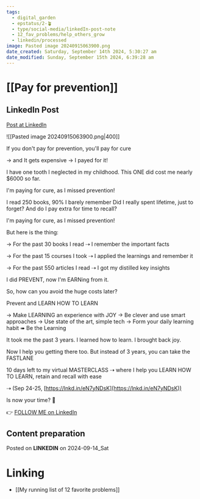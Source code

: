 ```yaml
---
tags:
  - digital_garden
  - epstatus/2-🪴
  - type/social-media/linkedIn-post-note
  - 12_fav_problems/help_others_grow
  - linkedin/processed
image: Pasted image 20240915063900.png
date_created: Saturday, September 14th 2024, 5:30:27 am
date_modified: Sunday, September 15th 2024, 6:39:28 am
---
```

# [[Pay for prevention]]
## LinkedIn Post
[Post at LinkedIn](https://www.linkedin.com/posts/sebastiankamilli_if-you-dont-pay-for-prevention-youll-pay-activity-7240600658100260864-Eds_?utm_source=share&utm_medium=member_desktop)
  
![[Pasted image 20240915063900.png|400]]

If you don't pay for prevention, you'll pay for cure

→ and It gets expensive
→ I payed for it!

I have one tooth I neglected in my childhood.
This ONE did cost me nearly $6000 so far.

I'm paying for cure, as I missed prevention!

I read 250 books, 90% I barely remember
Did I really spent lifetime, just to forget?
And do I pay extra for time to recall?

I'm paying for cure, as I missed prevention!

But here is the thing:

→ For the past 30 books I read
⇢ I remember the important facts

→ For the past 15 courses I took
⇢ I applied the learnings and remember it

→ For the past 550 articles I read
⇢ I got my distilled key insights

I did PREVENT, now I'm EARNing from it.

So, how can you avoid the huge costs later?

Prevent and LEARN HOW TO LEARN

→ Make LEARNING an experience with JOY
→ Be clever and use smart approaches
→ Use state of the art, simple tech
→ Form your daily learning habit 
➠ Be the Learning

It took me the past 3 years.
I learned how to learn. 
I brought back joy.

Now I help you getting there too. 
But instead of 3 years, you can take the FASTLANE

10 days left to my virtual MASTERCLASS 
⇢ where I help you LEARN HOW TO LEARN, retain and recall with ease

⇢ (Sep 24-25, [https://lnkd.in/eN7yNDsK](https://lnkd.in/eN7yNDsK))

Is now your time? 🤗

👉 [FOLLOW ME on LinkedIn](https://www.linkedin.com/comm/mynetwork/discovery-see-all?usecase=PEOPLE_FOLLOWS&followMember=sebastiankamilli)

## Content preparation


Posted on **LINKEDIN** on 2024-09-14_Sat
# Linking
+ [[My running list of 12 favorite problems]]